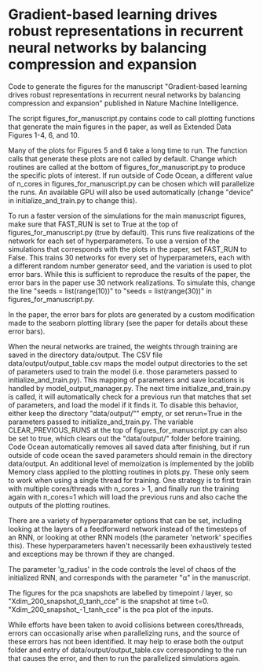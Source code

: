 # Gradient-based learning drives robust representations in recurrent neural networks by balancing compression and expansion

Code to generate the figures for the manuscript "Gradient-based learning drives robust representations in recurrent neural networks by balancing compression and expansion" published in Nature Machine Intelligence.

The script figures_for_manuscript.py contains code to call plotting functions that generate the main figures in the paper, as well as Extended Data Figures 1-4, 6, and 10.

Many of the plots for Figures 5 and 6 take a long time to run. The function calls that generate these plots are not called by default. Change which routines are called at the bottom of figures_for_manuscript.py to produce the specific plots of interest. If run outside of Code Ocean, a different value of n_cores in figures_for_manuscript.py can be chosen which will parallelize the runs. An available GPU will also be used automatically (change "device" in initialize_and_train.py to change this).

To run a faster version of the simulations for the main manuscript figures, make sure that FAST_RUN is set to True at the top of figures_for_manuscript.py (true by default). This runs five realizations of the network for each set of hyperparameters. To use a version of the simulations that corresponds with the plots in the paper, set FAST_RUN to False. This trains 30 networks for every set of hyperparameters, each with a different random number generator seed, and the variation is used to plot error bars. While this is sufficient to reproduce the results of the paper, the error bars in the paper use 30 network realizations. To simulate this, change the line "seeds = list(range(10))" to "seeds = list(range(30))" in figures_for_manuscript.py.

In the paper, the error bars for plots are generated by a custom modification made to the seaborn plotting library (see the paper for details about these error bars).

When the neural networks are trained, the weights through training are saved in the directory data/output. The CSV file data/output/output_table.csv maps the model output directories to the set of parameters used to train the model (i.e. those parameters passed to initialize_and_train.py). This mapping of parameters and save locations is handled by model_output_manager.py. The next time initialize_and_train.py is called, it will automatically check for a previous run that matches that set of parameters, and load the model if it finds it. To disable this behavior, either keep the directory "data/output/"" empty, or set rerun=True in the parameters passed to initialize_and_train.py. The variable CLEAR_PREVIOUS_RUNS at the top of figures_for_manuscript.py can also be set to true, which clears out the "data/output/" folder before training. Code Ocean automatically removes all saved data after finishing, but if run outside of code ocean the saved parameters should remain in the directory data/output. An additional level of memoization is implemented by the joblib Memory class applied to the plotting routines in plots.py. These only seem to work when using a single thread for training. One strategy is to first train with multiple cores/threads with n_cores > 1, and finally run the training again with n_cores=1 which will load the previous runs and also cache the outputs of the plotting routines.

There are a variety of hyperparameter options that can be set, including looking at the layers of a feedforward network instead of the timesteps of an RNN, or looking at other RNN models (the parameter 'network' specifies this). These hyperparameters haven't necessarily been exhaustively tested and exceptions may be thrown if they are changed.

The parameter 'g_radius' in the code controls the level of chaos of the initialized RNN, and corresponds with the parameter "α" in the manuscript.

The figures for the pca snapshots are labelled by timepoint / layer, so "Xdim_200_snapshot_0_tanh_cce" is the snapshot at time t=0. "Xdim_200_snapshot_-1_tanh_cce" is the pca plot of the inputs.

While efforts have been taken to avoid collisions between cores/threads, errors can occasionally arise when parallelizing runs, and the source of these errors has not been identified. It may help to erase both the output folder and entry of data/output/output_table.csv corresponding to the run that causes the error, and then to run the parallelized simulations again.
